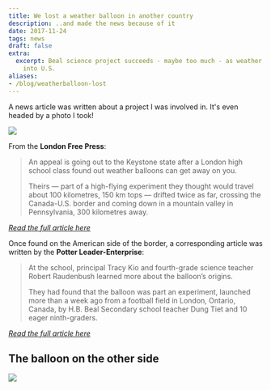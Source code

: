 ```yaml
---
title: We lost a weather balloon in another country
description: ..and made the news because of it
date: 2017-11-24
tags: news
draft: false
extra:
  excerpt: Beal science project succeeds - maybe too much - as weather balloon floats
    into U.S.
aliases:
- /blog/weatherballoon-lost
---
```


A news article was written about a project I was involved in. It's even headed by a photo I took!

![](https://smartcdn.gprod.postmedia.digital/v1/dynamic_resize/sws_path/suns-prod-images/1298003385469_ORIGINAL.jpg)

From the **London Free Press**:

> An appeal is going out to the Keystone state after a London high school class found out weather balloons can get away on you.
>
> Theirs — part of a high-flying experiment they thought would travel about 100 kilometres, 150 km tops — drifted twice as far, crossing the Canada-U.S. border and coming down in a mountain valley in Pennsylvania, 300 kilometres away.

[*Read the full article here*](https://lfpress.com/2017/11/09/beal-science-project-succeeds--maybe-too-much--as-weather-balloon-floats-into-us)

Once found on the American side of the border, a corresponding article was written by the **Potter Leader-Enterprise**:

> At the school, principal Tracy Kio and fourth-grade science teacher Robert Raudenbush learned more about the balloon’s origins.
>
> They had found that the balloon was part an experiment, launched more than a week ago from a football field in London, Ontario, Canada,  by H.B. Beal Secondary school teacher Dung Tiet and 10 eager ninth-graders.

[*Read the full article here*](https://www.tiogapublishing.com/potter_leader_enterprise/news/local/around-the-great-lakes-in-two-days-canadian-balloon-makes-extraordinary-journey-to-port-allegany/article_935ddffa-d11f-11e7-9783-03ac5a7e7efb.html)

## The balloon on the other side

![](https://bloximages.chicago2.vip.townnews.com/tiogapublishing.com/content/tncms/assets/v3/editorial/1/38/1384aff6-d120-11e7-bd7f-e7d82bd3ef3c/5a1826bd8b199.image.jpg)
